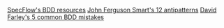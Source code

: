 [SpecFlow's BDD resources](https://specflow.org/learn/bdd/)
[John Ferguson Smart's 12 antipatterns](https://www.youtube.com/watch?v=COT9yHpJPc4&ab_channel=Inviqa)
[David Farley's 5 common BDD mistakes](https://www.youtube.com/watch?v=YAZr3LsCzn0&ab_channel=ContinuousDelivery)